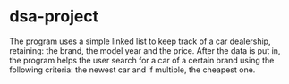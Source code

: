 # dsa-project
The program uses a simple linked list to keep track of a car dealership, retaining: the brand, the model year and the price. After the data is put in, the program helps the user search for a car of a certain brand using the following criteria: the newest car and if multiple, the cheapest one.
